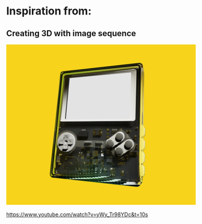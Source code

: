 # Inspiration from:

## Creating 3D with image sequence

![Screenshot of my project](screenshot.png)

https://www.youtube.com/watch?v=yWy_Tr98YDc&t=10s
